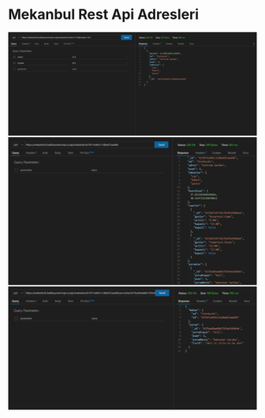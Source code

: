 <h1>Mekanbul Rest Api Adresleri </h1>
<img src="/resimler/konum.png">
<img src="/resimler/mekanlar.png">
<img src="/resimler/yorumlar.png">

